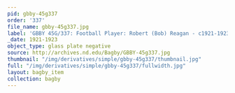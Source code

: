 ```yaml
---
pid: gbby-45g337
order: '337'
file_name: gbby-45g337.jpg
label: 'GBBY 45G/337: Football Player: Robert (Bob) Reagan - c1921-1923'
_date: 1921-1923
object_type: glass plate negative
source: http://archives.nd.edu/Bagby/GBBY-45g337.jpg
thumbnail: "/img/derivatives/simple/gbby-45g337/thumbnail.jpg"
full: "/img/derivatives/simple/gbby-45g337/fullwidth.jpg"
layout: bagby_item
collection: bagby
---
```

